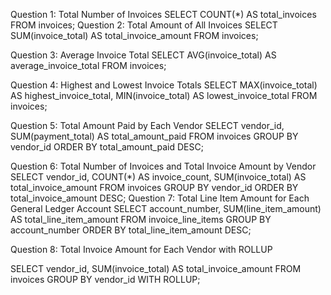 Question 1: Total Number of Invoices
SELECT COUNT(*) AS total_invoices
FROM invoices;
Question 2: Total Amount of All Invoices
SELECT SUM(invoice_total) AS total_invoice_amount
FROM invoices;

Question 3: Average Invoice Total
SELECT AVG(invoice_total) AS average_invoice_total
FROM invoices;

Question 4: Highest and Lowest Invoice Totals
SELECT MAX(invoice_total) AS highest_invoice_total,
       MIN(invoice_total) AS lowest_invoice_total
FROM invoices;

Question 5: Total Amount Paid by Each Vendor
SELECT vendor_id, SUM(payment_total) AS total_amount_paid
FROM invoices
GROUP BY vendor_id
ORDER BY total_amount_paid DESC;

Question 6: Total Number of Invoices and Total Invoice Amount by Vendor
SELECT vendor_id, 
       COUNT(*) AS invoice_count, 
       SUM(invoice_total) AS total_invoice_amount
FROM invoices
GROUP BY vendor_id
ORDER BY total_invoice_amount DESC;
Question 7: Total Line Item Amount for Each General Ledger Account
SELECT account_number, 
       SUM(line_item_amount) AS total_line_item_amount
FROM invoice_line_items
GROUP BY account_number
ORDER BY total_line_item_amount DESC;

Question 8: Total Invoice Amount for Each Vendor with ROLLUP

SELECT vendor_id, 
       SUM(invoice_total) AS total_invoice_amount
FROM invoices
GROUP BY vendor_id WITH ROLLUP;
